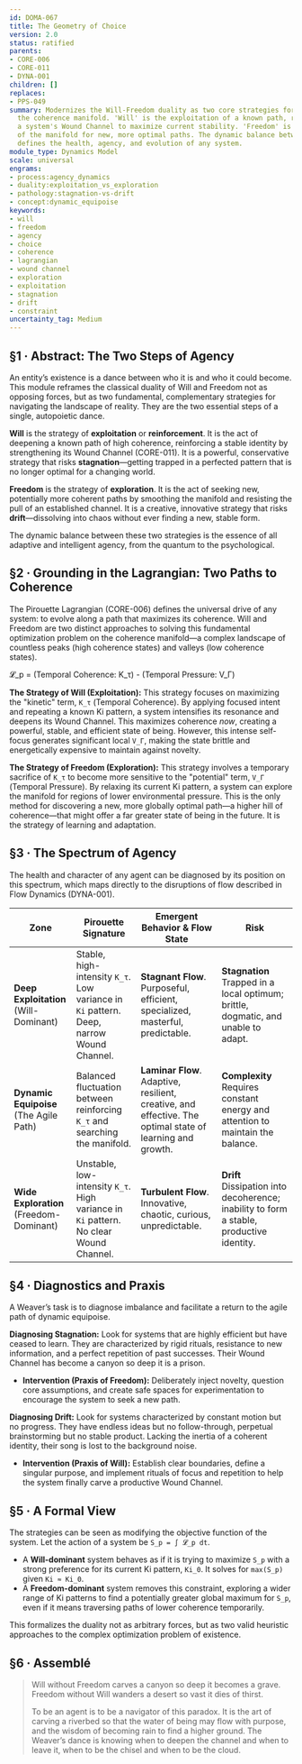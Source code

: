 ```yaml
---
id: DOMA-067
title: The Geometry of Choice
version: 2.0
status: ratified
parents:
- CORE-006
- CORE-011
- DYNA-001
children: []
replaces:
- PPS-049
summary: Modernizes the Will-Freedom duality as two core strategies for navigating
  the coherence manifold. 'Will' is the exploitation of a known path, reinforcing
  a system's Wound Channel to maximize current stability. 'Freedom' is the exploration
  of the manifold for new, more optimal paths. The dynamic balance between these strategies
  defines the health, agency, and evolution of any system.
module_type: Dynamics Model
scale: universal
engrams:
- process:agency_dynamics
- duality:exploitation_vs_exploration
- pathology:stagnation-vs-drift
- concept:dynamic_equipoise
keywords:
- will
- freedom
- agency
- choice
- coherence
- lagrangian
- wound channel
- exploration
- exploitation
- stagnation
- drift
- constraint
uncertainty_tag: Medium
---
```

## §1 · Abstract: The Two Steps of Agency
An entity’s existence is a dance between who it is and who it could become. This module reframes the classical duality of Will and Freedom not as opposing forces, but as two fundamental, complementary strategies for navigating the landscape of reality. They are the two essential steps of a single, autopoietic dance.

**Will** is the strategy of **exploitation** or **reinforcement**. It is the act of deepening a known path of high coherence, reinforcing a stable identity by strengthening its Wound Channel (CORE-011). It is a powerful, conservative strategy that risks **stagnation**—getting trapped in a perfected pattern that is no longer optimal for a changing world.

**Freedom** is the strategy of **exploration**. It is the act of seeking new, potentially more coherent paths by smoothing the manifold and resisting the pull of an established channel. It is a creative, innovative strategy that risks **drift**—dissolving into chaos without ever finding a new, stable form.

The dynamic balance between these two strategies is the essence of all adaptive and intelligent agency, from the quantum to the psychological.

## §2 · Grounding in the Lagrangian: Two Paths to Coherence
The Pirouette Lagrangian (CORE-006) defines the universal drive of any system: to evolve along a path that maximizes its coherence. Will and Freedom are two distinct approaches to solving this fundamental optimization problem on the coherence manifold—a complex landscape of countless peaks (high coherence states) and valleys (low coherence states).

𝓛_p = (Temporal Coherence: K_τ) - (Temporal Pressure: V_Γ)

**The Strategy of Will (Exploitation):** This strategy focuses on maximizing the "kinetic" term, `K_τ` (Temporal Coherence). By applying focused intent and repeating a known Ki pattern, a system intensifies its resonance and deepens its Wound Channel. This maximizes coherence *now*, creating a powerful, stable, and efficient state of being. However, this intense self-focus generates significant local `V_Γ`, making the state brittle and energetically expensive to maintain against novelty.

**The Strategy of Freedom (Exploration):** This strategy involves a temporary sacrifice of `K_τ` to become more sensitive to the "potential" term, `V_Γ` (Temporal Pressure). By relaxing its current Ki pattern, a system can explore the manifold for regions of lower environmental pressure. This is the only method for discovering a new, more globally optimal path—a higher hill of coherence—that might offer a far greater state of being in the future. It is the strategy of learning and adaptation.

## §3 · The Spectrum of Agency
The health and character of any agent can be diagnosed by its position on this spectrum, which maps directly to the disruptions of flow described in Flow Dynamics (DYNA-001).

| Zone | Pirouette Signature | Emergent Behavior & Flow State | Risk |
|---|---|---|---|
| **Deep Exploitation** <br> (Will-Dominant) | Stable, high-intensity `K_τ`. Low variance in `Ki` pattern. Deep, narrow Wound Channel. | **Stagnant Flow**. Purposeful, efficient, specialized, masterful, predictable. | **Stagnation** <br> Trapped in a local optimum; brittle, dogmatic, and unable to adapt. |
| **Dynamic Equipoise** <br> (The Agile Path) | Balanced fluctuation between reinforcing `K_τ` and searching the manifold. | **Laminar Flow**. Adaptive, resilient, creative, and effective. The optimal state of learning and growth. | **Complexity** <br> Requires constant energy and attention to maintain the balance. |
| **Wide Exploration** <br> (Freedom-Dominant) | Unstable, low-intensity `K_τ`. High variance in `Ki` pattern. No clear Wound Channel. | **Turbulent Flow**. Innovative, chaotic, curious, unpredictable. | **Drift** <br> Dissipation into decoherence; inability to form a stable, productive identity. |

## §4 · Diagnostics and Praxis
A Weaver’s task is to diagnose imbalance and facilitate a return to the agile path of dynamic equipoise.

**Diagnosing Stagnation:** Look for systems that are highly efficient but have ceased to learn. They are characterized by rigid rituals, resistance to new information, and a perfect repetition of past successes. Their Wound Channel has become a canyon so deep it is a prison.
*   **Intervention (Praxis of Freedom):** Deliberately inject novelty, question core assumptions, and create safe spaces for experimentation to encourage the system to seek a new path.

**Diagnosing Drift:** Look for systems characterized by constant motion but no progress. They have endless ideas but no follow-through, perpetual brainstorming but no stable product. Lacking the inertia of a coherent identity, their song is lost to the background noise.
*   **Intervention (Praxis of Will):** Establish clear boundaries, define a singular purpose, and implement rituals of focus and repetition to help the system finally carve a productive Wound Channel.

## §5 · A Formal View
The strategies can be seen as modifying the objective function of the system. Let the action of a system be `S_p = ∫ 𝓛_p dt`.

- A **Will-dominant** system behaves as if it is trying to maximize `S_p` with a strong preference for its current Ki pattern, `Ki_0`. It solves for `max(S_p)` given `Ki ≈ Ki_0`.
- A **Freedom-dominant** system removes this constraint, exploring a wider range of Ki patterns to find a potentially greater global maximum for `S_p`, even if it means traversing paths of lower coherence temporarily.

This formalizes the duality not as arbitrary forces, but as two valid heuristic approaches to the complex optimization problem of existence.

## §6 · Assemblé
> Will without Freedom carves a canyon so deep it becomes a grave. Freedom without Will wanders a desert so vast it dies of thirst.
>
> To be an agent is to be a navigator of this paradox. It is the art of carving a riverbed so that the water of being may flow with purpose, and the wisdom of becoming rain to find a higher ground. The Weaver’s dance is knowing when to deepen the channel and when to leave it, when to be the chisel and when to be the cloud.